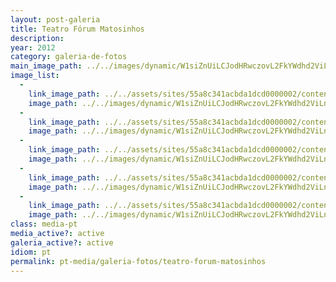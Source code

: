 ```yaml
---
layout: post-galeria
title: Teatro Fórum Matosinhos
description: 
year: 2012
category: galeria-de-fotos
main_image_path: ../../images/dynamic/W1siZnUiLCJodHRwczovL2FkYWdhd2ViLnMzLmFtYXpvbmF/img_07559887.jpg?sha=b45565b411b54e85
image_list: 
  - 
    link_image_path: ../../assets/sites/55a8c341acbda1dcd0000002/content_entry55a8c390acbda18686000013/55a8c3b6acbda1524b00012a/files/img_0755f22e.jpg?1450709676
    image_path: ../../images/dynamic/W1siZnUiLCJodHRwczovL2FkYWdhd2ViLnMzLmFtYXpvbmF/img_07559887.jpg?sha=b45565b411b54e85
  - 
    link_image_path: ../../assets/sites/55a8c341acbda1dcd0000002/content_entry55a8c390acbda18686000013/55a8c3aeacbda1b8bf000126/files/img_07580bad.jpg?1437123502
    image_path: ../../images/dynamic/W1siZnUiLCJodHRwczovL2FkYWdhd2ViLnMzLmFtYXpvbmF/img_0758276c.jpg?sha=892270a8622f9076
  - 
    link_image_path: ../../assets/sites/55a8c341acbda1dcd0000002/content_entry55a8c390acbda18686000013/55a8c3b2acbda11b56000128/files/img_07590492.jpg?1450720661
    image_path: ../../images/dynamic/W1siZnUiLCJodHRwczovL2FkYWdhd2ViLnMzLmFtYXpvbmF/img_0759c09d.jpg?sha=a465d3827173a098
  - 
    link_image_path: ../../assets/sites/55a8c341acbda1dcd0000002/content_entry55a8c390acbda18686000013/55a8c3b0acbda1ee86000127/files/img_07600492.jpg?1450720661
    image_path: ../../images/dynamic/W1siZnUiLCJodHRwczovL2FkYWdhd2ViLnMzLmFtYXpvbmF/img_0760135c.jpg?sha=b10100e8955579c5
  - 
    link_image_path: ../../assets/sites/55a8c341acbda1dcd0000002/content_entry55a8c390acbda18686000013/55a8c3b4acbda18d4f000129/files/img_076199b6.jpg?1437123508
    image_path: ../../images/dynamic/W1siZnUiLCJodHRwczovL2FkYWdhd2ViLnMzLmFtYXpvbmF/img_076125b3.jpg?sha=e9a325e297790929
class: media-pt
media_active?: active
galeria_active?: active
idiom: pt
permalink: pt-media/galeria-fotos/teatro-forum-matosinhos
--- 
```


